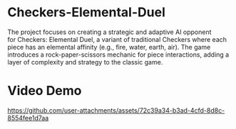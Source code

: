 # Checkers-Elemental-Duel

The project focuses on creating a strategic and adaptive AI opponent for Checkers: Elemental Duel, a variant of traditional Checkers where each piece has an elemental affinity (e.g., fire, water, earth, air). The game introduces a rock-paper-scissors mechanic for piece interactions, adding a layer of complexity and strategy to the classic game.

# Video Demo


https://github.com/user-attachments/assets/72c39a34-b3ad-4cfd-8d8c-8554fee1d7aa


